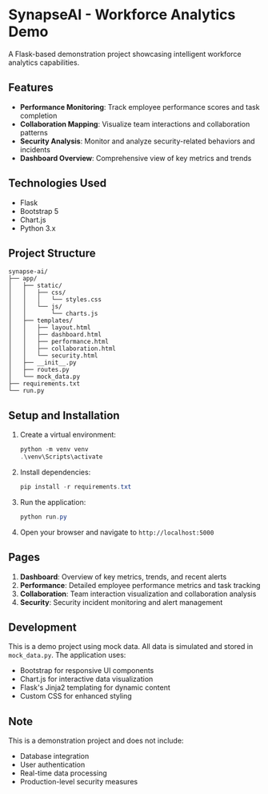 # SynapseAI - Workforce Analytics Demo

A Flask-based demonstration project showcasing intelligent workforce analytics capabilities.

## Features

- **Performance Monitoring**: Track employee performance scores and task completion
- **Collaboration Mapping**: Visualize team interactions and collaboration patterns
- **Security Analysis**: Monitor and analyze security-related behaviors and incidents
- **Dashboard Overview**: Comprehensive view of key metrics and trends

## Technologies Used

- Flask
- Bootstrap 5
- Chart.js
- Python 3.x

## Project Structure

```
synapse-ai/
├── app/
│   ├── static/
│   │   ├── css/
│   │   │   └── styles.css
│   │   └── js/
│   │       └── charts.js
│   ├── templates/
│   │   ├── layout.html
│   │   ├── dashboard.html
│   │   ├── performance.html
│   │   ├── collaboration.html
│   │   └── security.html
│   ├── __init__.py
│   ├── routes.py
│   └── mock_data.py
├── requirements.txt
└── run.py
```

## Setup and Installation

1. Create a virtual environment:
   ```powershell
   python -m venv venv
   .\venv\Scripts\activate
   ```

2. Install dependencies:
   ```powershell
   pip install -r requirements.txt
   ```

3. Run the application:
   ```powershell
   python run.py
   ```

4. Open your browser and navigate to `http://localhost:5000`

## Pages

1. **Dashboard**: Overview of key metrics, trends, and recent alerts
2. **Performance**: Detailed employee performance metrics and task tracking
3. **Collaboration**: Team interaction visualization and collaboration analysis
4. **Security**: Security incident monitoring and alert management

## Development

This is a demo project using mock data. All data is simulated and stored in `mock_data.py`. The application uses:

- Bootstrap for responsive UI components
- Chart.js for interactive data visualization
- Flask's Jinja2 templating for dynamic content
- Custom CSS for enhanced styling

## Note

This is a demonstration project and does not include:
- Database integration
- User authentication
- Real-time data processing
- Production-level security measures

